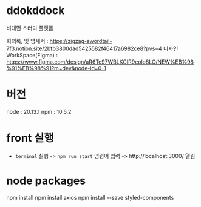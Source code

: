 # ddokddock

비대면 스터디 플랫폼

회의록, 및 명세서 : https://zigzag-swordtail-7f3.notion.site/2bfb3800dad5425582f46417a6982ce8?pvs=4
디자인 WorkSpace(Figma) : https://www.figma.com/design/aR6Tc97WBLKCIR9eolo8LO/NEW%EB%98%91%EB%98%91?m=dev&node-id=0-1

# 버전

node : 20.13.1
npm : 10.5.2

# front 실행
- ```terminal``` 실행 -> ```npm run start``` 명령어 입력 -> http://localhost:3000/ 열림

# node packages
npm install
npm install axios
npm install --save styled-components
